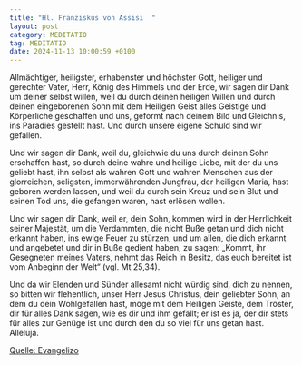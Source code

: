 ```yaml
---
title: "Hl. Franziskus von Assisi  "
layout: post
category: MEDITATIO
tag: MEDITATIO
date: 2024-11-13 10:00:59 +0100
---
```

Allmächtiger, heiligster, erhabenster und höchster Gott,
heiliger und gerechter Vater,
Herr, König des Himmels und der Erde,
wir sagen dir Dank um deiner selbst willen,
weil du durch deinen heiligen Willen
und durch deinen eingeborenen Sohn mit dem Heiligen Geist
alles Geistige und Körperliche geschaffen und uns,
geformt nach deinem Bild und Gleichnis,
ins Paradies gestellt hast.<!--more-->
Und durch unsere eigene Schuld sind wir gefallen.
 
Und wir sagen dir Dank,
weil du, gleichwie du uns durch deinen Sohn erschaffen hast,
so durch deine wahre und heilige Liebe, mit der du uns geliebt hast,
ihn selbst als wahren Gott und wahren Menschen
aus der glorreichen, seligsten, immerwährenden Jungfrau,
der heiligen Maria, hast geboren werden lassen,
und weil du durch sein Kreuz und sein Blut und seinen Tod
uns, die gefangen waren, hast erlösen wollen.
 
Und wir sagen dir Dank,
weil er, dein Sohn, kommen wird in der Herrlichkeit seiner Majestät,
um die Verdammten, die nicht Buße getan und dich nicht erkannt haben,
ins ewige Feuer zu stürzen,
und um allen, die dich erkannt und angebetet und dir in Buße gedient haben,
zu sagen: „Kommt, ihr Gesegneten meines Vaters,
nehmt das Reich in Besitz, das euch bereitet ist vom Anbeginn der Welt“ (vgl. Mt 25,34).
 
Und da wir Elenden und Sünder allesamt nicht würdig sind, dich zu nennen,
so bitten wir flehentlich,
unser Herr Jesus Christus, dein geliebter Sohn,
an dem du dein Wohlgefallen hast,
möge mit dem Heiligen Geiste, dem Tröster,
dir für alles Dank sagen,
wie es dir und ihm gefällt;
er ist es ja, der dir stets für alles zur Genüge ist
und durch den du so viel für uns getan hast. Alleluja.

[Quelle: Evangelizo](https://evangeliumtagfuertag.org/DE/gospel)